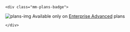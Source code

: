 ```{raw} html
<div class="mm-plans-badge">
```

![plans-img](/_static/images/badges/flag_icon.svg) Available only on [Enterprise Advanced](https://mattermost.com/pricing/) plans

```{raw} html
</div>
```
